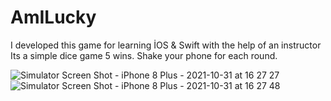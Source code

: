 # AmILucky

I developed this game for learning İOS & Swift with the help of an instructor
Its a simple dice game 5 wins. 
Shake your phone for each round.

![Simulator Screen Shot - iPhone 8 Plus - 2021-10-31 at 16 27 27](https://user-images.githubusercontent.com/40921342/139585906-a6076499-6843-48d2-83ca-e7ec18bc2f6e.png)
![Simulator Screen Shot - iPhone 8 Plus - 2021-10-31 at 16 27 48](https://user-images.githubusercontent.com/40921342/139585912-1a114247-4037-4dcd-9133-43fbaed7e683.png)
